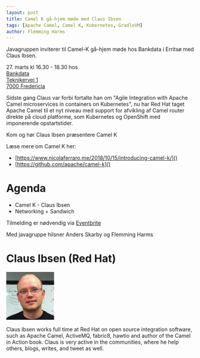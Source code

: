 ```yaml
---
layout: post
title: Camel K gå-hjem møde med Claus Ibsen
tags: [Apache Camel, Camel K, Kubernetes, GradleVM]
author: Flemming Harms
---
```


Javagruppen inviterer til Camel-K gå-hjem møde hos Bankdata i Erritsø med Claus Ibsen. 

27\. marts kl 16.30 - 18.30 hos  
[Bankdata  
Teknikervej 1  
7000  Fredericia](https://goo.gl/maps/jRY2KVqE9aQ2)  


Sidste gang Claus var forbi fortalte han om "Agile Integration with Apache Camel microservices in containers on Kubernetes", nu har Red Hat taget Apache Camel til et nyt niveau med support for afvikling af Camel router direkte på cloud platforme, som Kubernetes og OpenShift med imponerende opstartstider.

Kom og hør Claus Ibsen præsentere Camel K

<!-- more -->
Læse mere om Camel K her:
- [https://www.nicolaferraro.me/2018/10/15/introducing-camel-k/]()
- [https://github.com/apache/camel-k]()

# Agenda
- Camel K - Claus Ibsen
- Networking + Sandwich

Tilmelding er nødvendig via [Eventbrite](https://www.eventbrite.com/e/javagruppen-camel-k-ga-hjem-mde-tickets-58673156992)

Med javagruppe hilsner
Anders Skarby og Flemming Harms

# Claus Ibsen (Red Hat)
![](/assets/img/speakers/clausIbsen.jpg)

Claus Ibsen works full time at Red Hat on open source integration software, such as Apache Camel, ActiveMQ, fabric8, hawtio and author of the Camel in Action book. Claus is very active in the communities, where he help others, blogs, writes, and tweet as well.
